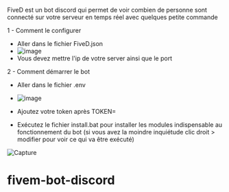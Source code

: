 FiveD est un bot discord qui permet de voir combien de personne sont connecté sur votre serveur en temps réel avec quelques petite commande

1 - Comment le configurer 

- Aller dans le fichier FiveD.json
- ![image](https://user-images.githubusercontent.com/83259991/163959689-a22462c8-9496-40b8-b5cc-ae44b4c86700.png)
- Vous devez mettre l'ip de votre server ainsi que le port

2 - Comment démarrer le bot

- Aller dans le fichier .env
- ![image](https://user-images.githubusercontent.com/83259991/163960265-f8c416e0-bee1-460c-b8e2-8147881938ff.png)
- Ajoutez votre token après TOKEN=

- Exécutez le fichier install.bat pour installer les modules indispensable au fonctionnement du bot (si vous avez la moindre inquiétude clic droit > modifier pour voir ce qui va être exécuté)

![Capture](https://user-images.githubusercontent.com/83259991/163886117-eea9d116-6df2-445a-aadb-eb7f6f46eae4.PNG)

# fivem-bot-discord
